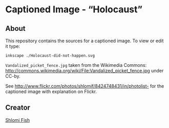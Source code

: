 # Captioned Image - “Holocaust”

## About

This repository contains the sources for a captioned image. To view or
edit it type:

    inkscape ./Holocaust-did-not-happen.svg

`Vandalized_picket_fence.jpg` taken from the Wikimedia Commons:
http://commons.wikimedia.org/wiki/File:Vandalized_picket_fence.jpg
under CC-by.

See http://www.flickr.com/photos/shlomif/8424748431/in/photolist- for
the captioned image with explanation on Flickr.

## Creator

[Shlomi Fish](https://www.shlomifish.org/)
